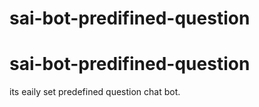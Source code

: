 # sai-bot-predifined-question
# sai-bot-predifined-question

its eaily set predefined question chat bot.
